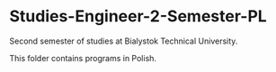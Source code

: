 # Studies-Engineer-2-Semester-PL
Second semester of studies at Bialystok Technical University.

This folder contains programs in Polish.
